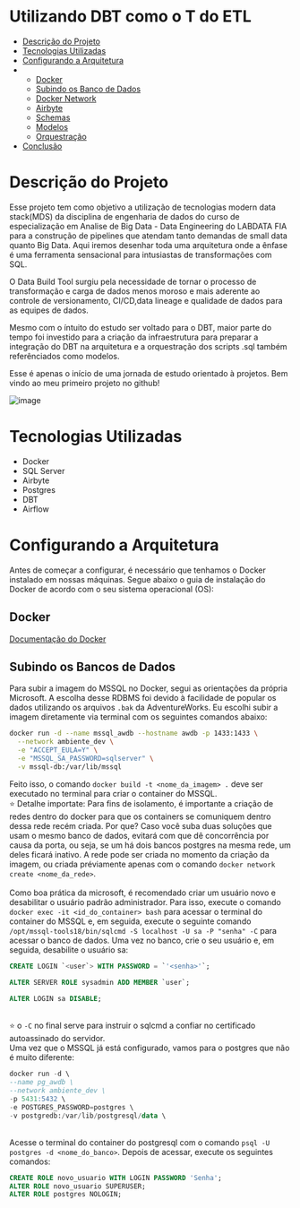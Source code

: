 # Utilizando DBT como o T do ETL

* [Descrição do Projeto](#descrição-do-projeto)
* [Tecnologias Utilizadas](#tecnologias-utilizadas)
* [Configurando a Arquitetura](#configurando-a-arquitetura)
* * [Docker](#docker)
  * [Subindo os Banco de Dados](#subindo-os-banco-de-dados)
  * [Docker Network](#docker-network)
  * [Airbyte](#airbyte)
  * [Schemas](#Schemas)
  * [Modelos](#Modelos)
  * [Orquestração](#orquestração)
* [Conclusão](#conclusão)

# Descrição do Projeto

Esse projeto tem como objetivo a utilização de tecnologias modern data stack(MDS) da disciplina de engenharia de dados do curso de especialização em Analise de Big Data - Data Engineering do LABDATA FIA para a construção de pipelines que atendam tanto demandas de small data quanto Big Data. Aqui iremos desenhar toda uma arquitetura onde a ênfase é uma ferramenta sensacional para intusiastas de transformações com SQL. 

O Data Build Tool surgiu pela necessidade de tornar o processo de transformação e carga de dados menos moroso e mais aderente ao controle de versionamento, CI/CD,data lineage e qualidade de dados para as equipes de dados.

Mesmo com o íntuito do estudo ser voltado para o DBT, maior parte do tempo foi investido para a criação da infraestrutura para preparar a integração do DBT na arquitetura e a orquestração dos scripts .sql também referênciados como modelos.

Esse é apenas o início de uma jornada de estudo orientado à projetos. Bem vindo ao meu primeiro projeto no github! 


![image](https://github.com/user-attachments/assets/c47e439c-68db-44f3-9828-60e08eecea88)


# Tecnologias Utilizadas

* Docker
* SQL Server
* Airbyte
* Postgres
* DBT
* Airflow

# Configurando a Arquitetura

Antes de começar a configurar, é necessário que tenhamos o Docker instalado em nossas máquinas. Segue abaixo o guia de instalação do Docker de acordo com o seu sistema operacional (OS):

## Docker
[Documentação do Docker](https://docs.docker.com/engine/install/)

## Subindo os Bancos de Dados

Para subir a imagem do MSSQL no Docker, segui as orientações da própria Microsoft. A escolha desse RDBMS foi devido à facilidade de popular os dados utilizando os arquivos `.bak` da AdventureWorks. Eu escolhi subir a imagem diretamente via terminal com os seguintes comandos abaixo:

```bash
docker run -d --name mssql_awdb --hostname awdb -p 1433:1433 \
  --network ambiente_dev \
  -e "ACCEPT_EULA=Y" \
  -e "MSSQL_SA_PASSWORD=sqlserver" \
  -v mssql-db:/var/lib/mssql
```
Feito isso, o comando `docker build -t <nome_da_imagem> .` deve ser executado no terminal para criar o container do MSSQL.
\
⭐ Detalhe importate: Para fins de isolamento, é importante a criação de redes dentro do docker para que os containers se comuniquem dentro dessa rede recém criada. Por que? Caso você suba duas soluções que usam o mesmo banco de dados, evitará com que dê concorrência por causa da porta, ou seja, se um há dois bancos postgres na mesma rede, um deles ficará inativo. A rede pode ser criada no momento da criação da imagem, ou criada préviamente apenas com o comando `docker network create <nome_da_rede>`.\
\
Como boa prática da microsoft, é recomendado criar um usuário novo e desabilitar o usuário padrão administrador. Para isso, execute o comando `docker exec -it <id_do_container> bash` para acessar o terminal do container do MSSQL e, em seguida, execute o seguinte comando `/opt/mssql-tools18/bin/sqlcmd -S localhost -U sa -P "senha" -C` para acessar o banco de dados. Uma vez no banco, crie o seu usuário e, em seguida, desabilite o usuário sa:

```sql
CREATE LOGIN `<user`> WITH PASSWORD = `'<senha>'`;

ALTER SERVER ROLE sysadmin ADD MEMBER `user`;

ALTER LOGIN sa DISABLE;
```
\
⭐ o `-C` no final serve para instruir o sqlcmd a confiar no certificado autoassinado do servidor.
\
Uma vez que o MSSQL já está configurado, vamos para o postgres que não é muito diferente:
```sql
docker run -d \
--name pg_awdb \
--network ambiente_dev \
-p 5431:5432 \
-e POSTGRES_PASSWORD=postgres \
-v postgredb:/var/lib/postgresql/data \
```
\
Acesse o terminal do container do postgresql com o comando `psql -U postgres -d <nome_do_banco>`. Depois de acessar, execute os seguintes comandos:
```sql
CREATE ROLE novo_usuario WITH LOGIN PASSWORD 'Senha';
ALTER ROLE novo_usuario SUPERUSER;
ALTER ROLE postgres NOLOGIN;
```

